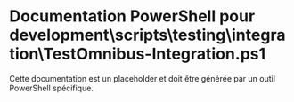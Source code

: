 # Documentation PowerShell pour development\scripts\testing\integration\TestOmnibus-Integration.ps1

Cette documentation est un placeholder et doit être générée par un outil PowerShell spécifique.
